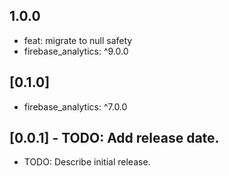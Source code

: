 ## 1.0.0

- feat: migrate to null safety
- firebase_analytics: ^9.0.0

## [0.1.0]

- firebase_analytics: ^7.0.0
## [0.0.1] - TODO: Add release date.

* TODO: Describe initial release.
